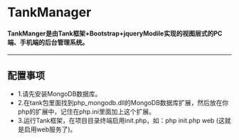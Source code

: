 # TankManager
#### TankManger是由Tank框架+Bootstrap+jqueryModile实现的视图层式的PC端、手机端的后台管理系统。
***
## 配置事项
* 1.请先安装MongoDB数据库。
* 2.在tank包里面找到php_mongodb.dll的MongoDB数据库扩展，然后放在你php的扩展中，记住在php.ini里面加上这个扩展。
* 3.运行Tank框架，在项目目录终端启用init.php，如：php init.php web (这就是启用web服务了)。
